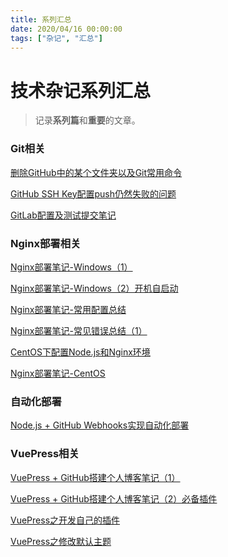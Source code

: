 ```yaml
---
title: 系列汇总
date: 2020/04/16 00:00:00
tags: ["杂记", "汇总"]
---
```


# 技术杂记系列汇总

<ClientOnly>
  <display-bar :displayData="$frontmatter"></display-bar>
</ClientOnly>

> 记录**系列篇**和**重要**的文章。

### Git相关

<a href="/blog/others/devtool/git-remove-dir.html" target="_blank">删除GitHub中的某个文件夹以及Git常用命令</a>

<a href="/blog/others/devtool/github-sshkey-config.html" target="_blank">GitHub SSH Key配置push仍然失败的问题</a>

<a href="/blog/others/devtool/gitlab-init.html" target="_blank">GitLab配置及测试提交笔记</a>

### Nginx部署相关

<a href="/blog/others/devtool/nginx-deploy-record.html" target="_blank">Nginx部署笔记-Windows（1）</a>

<a href="/blog/others/devtool/nginx-start.html" target="_blank">Nginx部署笔记-Windows（2）开机自启动</a>

<a href="/blog/others/devtool/nginx-deploy-summary.html" target="_blank">Nginx部署笔记-常用配置总结</a>

<a href="/blog/others/devtool/nginx-error-summary-1.html" target="_blank">Nginx部署笔记-常见错误总结（1）</a>

<a href="/blog/others/devtool/nodejs-config-for-centos.html" target="_blank">CentOS下配置Node.js和Nginx环境</a>

<a href="/blog/others/aboutdeploy/nginx-deploy-for-centos.html" target="_blank">Nginx部署笔记-CentOS</a>

### 自动化部署

<a href="/blog/others/aboutdeploy/auto-deploy-nodejs.html" target="_blank">Node.js + GitHub Webhooks实现自动化部署</a>

### VuePress相关

<a href="/blog/others/aboutblog/vuepress-build-blog.html" target="_blank">VuePress + GitHub搭建个人博客笔记（1）</a>

<a href="/blog/others/aboutblog/vuepress-plugin.html" target="_blank">VuePress + GitHub搭建个人博客笔记（2）必备插件</a>

<a href="/blog/others/aboutblog/vuepress-make-vue-plugin.html" target="_blank">VuePress之开发自己的插件</a>

<a href="/blog/others/aboutblog/modify-vuepress-theme.html" target="_blank">VuePress之修改默认主题</a>



